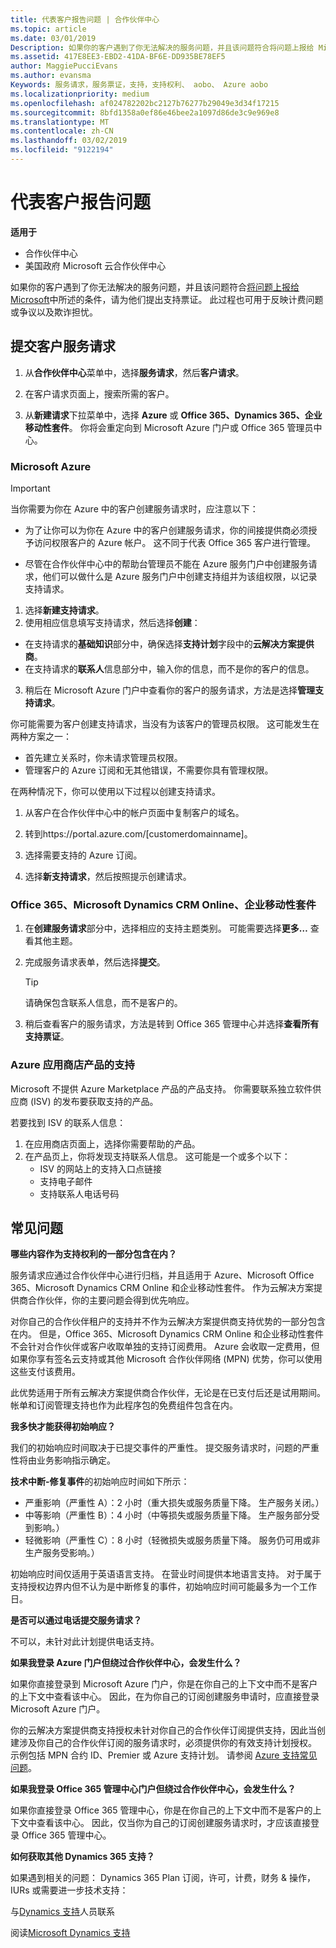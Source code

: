 ```yaml
---
title: 代表客户报告问题 | 合作伙伴中心
ms.topic: article
ms.date: 03/01/2019
Description: 如果你的客户遇到了你无法解决的服务问题，并且该问题符合将问题上报给 Microsoft 中所述的条件，请为他们提出支持票证。
ms.assetid: 417E8EE3-EBD2-41DA-BF6E-DD935BE78EF5
author: MaggiePucciEvans
ms.author: evansma
Keywords: 服务请求，服务票证，支持，支持权利、 aobo、 Azure aobo
ms.localizationpriority: medium
ms.openlocfilehash: af024782202bc2127b76277b29049e3d34f17215
ms.sourcegitcommit: 8bfd1358a0ef86e46bee2a1097d86de3c9e969e8
ms.translationtype: MT
ms.contentlocale: zh-CN
ms.lasthandoff: 03/02/2019
ms.locfileid: "9122194"
---
```

# <a name="report-problems-on-behalf-of-a-customer"></a>代表客户报告问题

**适用于**

-  合作伙伴中心
-  美国政府 Microsoft 云合作伙伴中心


如果你的客户遇到了你无法解决的服务问题，并且该问题符合[将问题上报给 Microsoft](escalate-problems-to-microsoft.md)中所述的条件，请为他们提出支持票证。 此过程也可用于反映计费问题或争议以及欺诈担忧。

## <a name="submit-a-service-request-for-a-customer"></a>提交客户服务请求

1.  从**合作伙伴中心**菜单中，选择**服务请求**，然后**客户请求**。 

2.  在客户请求页面上，搜索所需的客户。

3.  从**新建请求**下拉菜单中，选择 **Azure** 或 **Office 365、Dynamics 365、企业移动性套件**。 你将会重定向到 Microsoft Azure 门户或 Office 365 管理员中心。

### <a name="microsoft-azure"></a>Microsoft Azure

> [!IMPORTANT]
> 当你需要为你在 Azure 中的客户创建服务请求时，应注意以下：
>
>- 为了让你可以为你在 Azure 中的客户创建服务请求，你的间接提供商必须授予访问权限客户的 Azure 帐户。 这不同于代表 Office 365 客户进行管理。 
>
>- 尽管在合作伙伴中心中的帮助台管理员不能在 Azure 服务门户中创建服务请求，他们可以做什么是 Azure 服务门户中创建支持组并为该组权限，以记录支持请求。

1. 选择**新建支持请求**。
2. 使用相应信息填写支持请求，然后选择**创建**：
-   在支持请求的**基础知识**部分中，确保选择**支持计划**字段中的**云解决方案提供商**。
-   在支持请求的**联系人**信息部分中，输入你的信息，而不是你的客户的信息。

3. 稍后在 Microsoft Azure 门户中查看你的客户的服务请求，方法是选择**管理支持请求**。

你可能需要为客户创建支持请求，当没有为该客户的管理员权限。 这可能发生在两种方案之一： 
 
-   首先建立关系时，你未请求管理员权限。
-   管理客户的 Azure 订阅和无其他错误，不需要你具有管理权限。
 
在两种情况下，你可以使用以下过程以创建支持请求。 

1. 从客户在合作伙伴中心中的帐户页面中复制客户的域名。

2. 转到https://portal.azure.com/[customerdomainname]。 

3. 选择需要支持的 Azure 订阅。

4. 选择**新支持请求**，然后按照提示创建请求。 

 
### <a name="office-365-microsoft-dynamics-crm-online-enterprise-mobility-suite"></a>Office 365、Microsoft Dynamics CRM Online、企业移动性套件

1. 在**创建服务请求**部分中，选择相应的支持主题类别。 可能需要选择**更多…** 查看其他主题。    
2. 完成服务请求表单，然后选择**提交**。

   > [!TIP]
   > 请确保包含联系人信息，而不是客户的。

3. 稍后查看客户的服务请求，方法是转到 Office 365 管理中心并选择**查看所有支持票证**。

### <a name="support-for-azure-marketplace-products"></a>Azure 应用商店产品的支持

Microsoft 不提供 Azure Marketplace 产品的产品支持。 你需要联系独立软件供应商 (ISV) 的发布要获取支持的产品。

若要找到 ISV 的联系人信息：

1.  在应用商店页面上，选择你需要帮助的产品。
2.  在产品页上，你将发现支持联系人信息。 这可能是一个或多个以下：
    - ISV 的网站上的支持入口点链接
    - 支持电子邮件 
    - 支持联系人电话号码

## <a name="faq"></a>常见问题

**哪些内容作为支持权利的一部分包含在内？**

服务请求应通过合作伙伴中心进行归档，并且适用于 Azure、Microsoft Office 365、Microsoft Dynamics CRM Online 和企业移动性套件。 作为云解决方案提供商合作伙伴，你的主要问题会得到优先响应。

对你自己的合作伙伴租户的支持并不作为云解决方案提供商支持优势的一部分包含在内。 但是，Office 365、Microsoft Dynamics CRM Online 和企业移动性套件不会针对合作伙伴或客户收取单独的支持订阅费用。 Azure 会收取一定费用，但如果你享有签名云支持或其他 Microsoft 合作伙伴网络 (MPN) 优势，你可以使用这些支付该费用。

此优势适用于所有云解决方案提供商合作伙伴，无论是在已支付后还是试用期间。 帐单和订阅管理支持也作为此程序包的免费组件包含在内。

**我多快才能获得初始响应？**

我们的初始响应时间取决于已提交事件的严重性。 提交服务请求时，问题的严重性将由业务影响指示确定。

**技术中断-修复事件**的初始响应时间如下所示：

-   严重影响（严重性 A）：2 小时（重大损失或服务质量下降。 生产服务关闭。）
-   中等影响（严重性 B）：4 小时（中等损失或服务质量下降。 生产服务部分受到影响。）
-   轻微影响（严重性 C）：8 小时（轻微损失或服务质量下降。 服务仍可用或非生产服务受影响。）

初始响应时间仅适用于英语语言支持。 在营业时间提供本地语言支持。
对于属于支持授权边界内但不认为是中断修复的事件，初始响应时间可能最多为一个工作日。

**是否可以通过电话提交服务请求？**

不可以，未针对此计划提供电话支持。

**如果我登录 Azure 门户但绕过合作伙伴中心，会发生什么？**

如果你直接登录到 Microsoft Azure 门户，你是在你自己的上下文中而不是客户的上下文中查看该中心。 因此，在为你自己的订阅创建服务申请时，应直接登录 Microsoft Azure 门户。

你的云解决方案提供商支持授权未针对你自己的合作伙伴订阅提供支持，因此当创建涉及你自己的合作伙伴订阅的服务请求时，必须提供你的有效支持计划授权。 示例包括 MPN 合约 ID、Premier 或 Azure 支持计划。 请参阅 [Azure 支持常见问题](https://go.microsoft.com/fwlink/?LinkId=717532)。

**如果我登录 Office 365 管理中心门户但绕过合作伙伴中心，会发生什么？**

如果你直接登录 Office 365 管理中心，你是在你自己的上下文中而不是客户的上下文中查看该中心。 因此，仅当你为自己的订阅创建服务请求时，才应该直接登录 Office 365 管理中心。

**如何获取其他 Dynamics 365 支持？**

如果遇到相关的问题： Dynamics 365 Plan 订阅，许可，计费，财务 & 操作，IURs 或需要进一步技术支持：
 
与[Dynamics 支持](https://docs.microsoft.com/dynamics365/customer-engagement/admin/contact-technical-support)人员联系

阅读[Microsoft Dynamics 支持](https://support.microsoft.com/help/4052881/faq-microsoft-dynamics-365-for-unified-operations-iur)



